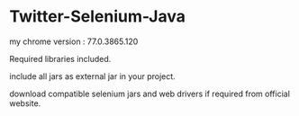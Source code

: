 # Twitter-Selenium-Java

my chrome version : 77.0.3865.120

Required libraries included.

include all jars as external jar in your project.

download compatible selenium jars and web drivers if required from official website.


